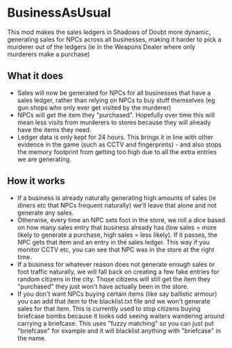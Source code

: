 # BusinessAsUsual

This mod makes the sales ledgers in Shadows of Doubt more dynamic, generating sales for NPCs across all businesses, making it harder to pick a murderer out of the ledgers (ie in the Weapons Dealer where only murderers make a purchase)

## What it does
- Sales will now be generated for NPCs for all businesses that have a sales ledger, rather than relying on NPCs to buy stuff themselves (eg gun shops who only ever get visited by the murderer)
- NPCs will get the item they "purchased". Hopefully over time this will mean less visits from murderers to stores because they will already have the items they need.
- Ledger data is only kept for 24 hours. This brings it in line with other evidence in the game (such as CCTV and fingerprints) - and also stops the memory footprint from getting too high due to all the extra entries we are generating.

## How it works
- If a business is already naturally generating high amounts of sales (ie diners etc that NPCs frequent naturally) we'll leave that alone and not generate any sales.
- Otherwise, every time an NPC sets foot in the store, we roll a dice based on how many sales entry that business already has (low sales = more likely to generate a purchase, high sales = less likely). If it passes, the NPC gets that item and an entry in the sales ledger. This way if you monitor CCTV etc, you can see that NPC was in the store at the right time.
- If a business for whatever reason does not generate enough sales or foot traffic naturally, we will fall back on creating a few fake entries for random citizens in the city. Those citizens will still get the item they "purchased" they just won't have actually been in the store.
- If you don't want NPCs buying certain items (like say ballistic armour) you can add that item to the blacklist.txt file and we won't generate sales for that item. This is currently used to stop citizens buying briefcase bombs because it looks odd seeing waiters wandering around carrying a briefcase. This uses "fuzzy matching" so you can just put "briefcase" for example and it will blacklist anything with "briefcase" in the name.
